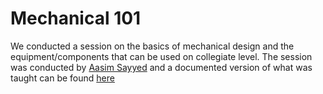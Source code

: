 # Mechanical 101

We conducted a session on the basics of mechanical design and the equipment/components that can be used on collegiate level. The session was conducted by [Aasim Sayyed](https://www.linkedin.com/in/aasim-sayyed-a966b423a/?originalSubdomain=in) and a documented version of what was taught can be found [here](https://drive.google.com/file/d/1TSnQcirmtd4-c1_goBCdhXNydBE2Uf8y/view?usp=drive_link)
